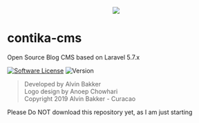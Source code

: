 <p align="center"><img src="https://laravel.com/assets/img/components/logo-laravel.svg"></p>

# contika-cms
Open Source Blog CMS based on Laravel 5.7.x

[![Software License](https://img.shields.io/badge/license-GNU-brightgreen.svg?style=flat-square)](LICENSE.md)
![Version](https://img.shields.io/badge/version-0.0.1-brightgreen.svg?style=flat-square)

>Developed by Alvin Bakker<br />
>Logo design by Anoep Chowhari<br />
>Copyright 2019 Alvin Bakker - Curacao

Please Do NOT download this repository yet, as I am just starting
